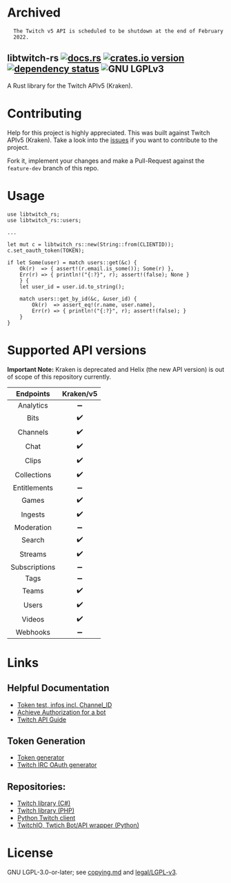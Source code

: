 
# Archived
  
  
      The Twitch v5 API is scheduled to be shutdown at the end of February 
      2022.
    


## libtwitch-rs [![docs.rs][5]][6] [![crates.io version][1]][2] [![dependency status][3]][4] ![GNU LGPLv3][lgpl-logo]
A Rust library for the Twitch APIv5 (Kraken).

# Contributing
Help for this project is highly appreciated. This was built against Twitch APIv5 (Kraken). 
Take a look into the [issues](https://github.com/simonsan/libtwitch-rs/issues) if you want to contribute to the project.

Fork it, implement your changes and make a Pull-Request against the `feature-dev` branch of this repo. 

# Usage
```
use libtwitch_rs;
use libtwitch_rs::users;

...

let mut c = libtwitch_rs::new(String::from(CLIENTID));
c.set_oauth_token(TOKEN);

if let Some(user) = match users::get(&c) {
    Ok(r)  => { assert!(r.email.is_some()); Some(r) },
    Err(r) => { println!("{:?}", r); assert!(false); None }
    } {
    let user_id = user.id.to_string();

    match users::get_by_id(&c, &user_id) {
        Ok(r)  => assert_eq!(r.name, user.name),
        Err(r) => { println!("{:?}", r); assert!(false); }
    }
}
```

# Supported API versions

__Important Note:__ Kraken is deprecated and Helix (the new API version) 
is out of scope of this repository currently. 

Endpoints         | Kraken/v5          | 
:----------------:|:------------------:|
Analytics         | :heavy_minus_sign: |
Bits              | :heavy_check_mark: |
Channels          | :heavy_check_mark: |
Chat              | :heavy_check_mark: |
Clips             | :heavy_check_mark: |
Collections       | :heavy_check_mark: |
Entitlements      | :heavy_minus_sign: |
Games             | :heavy_check_mark: |
Ingests           | :heavy_check_mark: |
Moderation        | :heavy_minus_sign: |
Search            | :heavy_check_mark: |
Streams           | :heavy_check_mark: |
Subscriptions     | :heavy_minus_sign: |
Tags              | :heavy_minus_sign: |
Teams             | :heavy_check_mark: |
Users             | :heavy_check_mark: |
Videos            | :heavy_check_mark: |
Webhooks          | :heavy_minus_sign: |


# Links
## Helpful Documentation
- [Token test, infos incl. Channel_ID](https://codepen.io/Alca/pen/VwwazOK)
- [Achieve Authorization for a bot](http://web.archive.org/web/20191016034229/https://d-fischer.github.io/twitch-chat-client/docs/examples/basic-bot.html)
- [Twitch API Guide](https://dev.twitch.tv/docs/api/guide)

## Token Generation
- [Token generator](https://twitchtokengenerator.com/)
- [Twitch IRC OAuth generator](https://twitchapps.com/tmi/)

## Repositories:
- [Twitch library (C#)](https://github.com/TwitchLib/TwitchLib)
- [Twitch library (PHP)](https://github.com/Dkamps18/PHP-Twitch-lib/)
- [Python Twitch client](https://github.com/tsifrer/python-twitch-client)
- [TwitchIO, Twtich Bot/API wrapper (Python)](https://github.com/TwitchIO/TwitchIO)


# License
GNU LGPL-3.0-or-later; see [copying.md](copying.md) and [legal/LGPL-v3](legal/LGPL-v3).


[1]: https://img.shields.io/crates/v/libtwitch-rs.svg?style=flat-square
[2]: https://crates.io/crates/libtwitch-rs
[3]: https://deps.rs/repo/github/age-rs/libtwitch-rs/status.svg
[4]: https://deps.rs/repo/github/age-rs/libtwitch-rs
[5]: https://docs.rs/libtwitch-rs/badge.svg
[6]: https://docs.rs/libtwitch-rs/latest/
[lgpl-logo]: https://www.gnu.org/graphics/lgplv3-88x31.png
